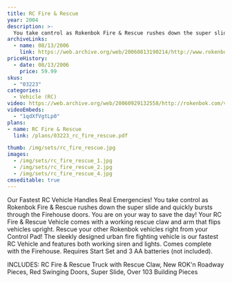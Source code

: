 ```yaml
---
title: RC Fire & Rescue
year: 2004
description: >-
  You take control as Rokenbok Fire & Rescue rushes down the super slide and quickly bursts through the Firehouse doors. You are on your way to save the day! Your RC Fire & Rescue Vehicle comes with a working rescue claw and arm that flips vehicles upright. Rescue your other Rokenbok vehicles right from your Control Pad!
archiveLinks:
  - name: 08/13/2006
    link: https://web.archive.org/web/20060813190214/http://www.rokenbok.com/catalog/pd_03223.html
priceHistory:
  - date: 08/13/2006
    price: 59.99
skus:
  - "03223"
categories: 
  - Vehicle (RC)
video: https://web.archive.org/web/20060929132558/http://rokenbok.com/vids/FireRok307KbSec.wmv
videoEmbeds:
  - "1qdXfVgtLp0"
plans:
- name: RC Fire & Rescue
  link: /plans/03223_rc_fire_rescue.pdf

thumb: /img/sets/rc_fire_rescue.jpg
images:
  - /img/sets/rc_fire_rescue_1.jpg
  - /img/sets/rc_fire_rescue_2.jpg
  - /img/sets/rc_fire_rescue_4.jpg
cmseditable: true
---
```

Our Fastest RC Vehicle Handles Real Emergencies!
You take control as Rokenbok Fire & Rescue rushes down the super slide and quickly bursts through the Firehouse doors. You are on your way to save the day! Your RC Fire & Rescue Vehicle comes with a working rescue claw and arm that flips vehicles upright. Rescue your other Rokenbok vehicles right from your Control Pad! The sleekly designed urban fire fighting vehicle is our fastest RC Vehicle and features both working siren and lights. Comes complete with the Firehouse. Requires Start Set and 3 AA batteries (not included).

INCLUDES:
RC Fire & Rescue Truck with Rescue Claw, New ROK'n Roadway Pieces, Red Swinging Doors, Super Slide, Over 103 Building Pieces
